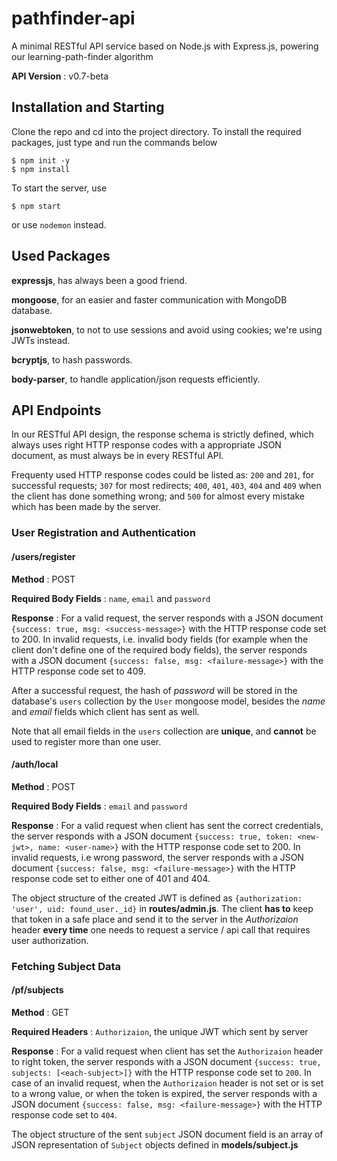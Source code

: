 # pathfinder-api
A minimal RESTful API service based on Node.js with Express.js, powering our learning-path-finder algorithm

**API Version** : v0.7-beta

## Installation and Starting
Clone the repo and cd into the project directory. To install the required packages, just type and run the commands below
```
$ npm init -y
$ npm install
```

To start the server, use
```
$ npm start
```
or use `nodemon` instead.

## Used Packages
**expressjs**, has always been a good friend.

**mongoose**, for an easier and faster communication with MongoDB database.

**jsonwebtoken**, to not to use sessions and avoid using cookies; we're using JWTs instead.

**bcryptjs**, to hash passwords.

**body-parser**, to handle application/json requests efficiently.

## API Endpoints
In our RESTful API design, the response schema is strictly defined, which always uses right HTTP response codes with a appropriate JSON document, as must always be in every RESTful API.

Frequenty used HTTP response codes could be listed as: `200` and `201`, for successful requests; `307` for most redirects; `400`, `401`, `403`, `404` and `409` when the client has done something wrong; and `500` for almost every mistake which has been made by the server.

### User Registration and Authentication

#### /users/register
**Method** : POST

**Required Body Fields** : `name`, `email` and `password`

**Response** : For a valid request, the server responds with a JSON document `{success: true, msg: <success-message>}` with the HTTP response code set to 200. In invalid requests, i.e. invalid body fields (for example when the client don't define one of the required body fields), the server responds with a JSON document `{success: false, msg: <failure-message>}` with the HTTP response code set to 409.

After a successful request, the hash of *password* will be stored in the database's `users` collection by the `User` mongoose model, besides the *name* and  *email* fields which client has sent as well.

Note that all email fields in the `users` collection are **unique**, and **cannot** be used to register more than one user.

#### /auth/local
**Method** : POST

**Required Body Fields** : `email` and `password`

**Response** : For a valid request when client has sent the correct credentials, the server responds with a JSON document `{success: true, token: <new-jwt>, name: <user-name>}` with the HTTP response code set to 200. In invalid requests, i.e wrong password, the server responds with a JSON document `{success: false, msg: <failure-message>}` with the HTTP response code set to either one of 401 and 404.

The object structure of the created JWT is defined as `{authorization: 'user', uid: found_user._id}` in **routes/admin.js**. The client **has to** keep that token in a safe place and send it to the server in the *Authorizaion* header  **every time** one needs to request a service / api call that requires user authorization.

### Fetching Subject Data

#### /pf/subjects
**Method** : GET

**Required Headers** : `Authorizaion`, the unique JWT which sent by server

**Response** : For a valid request when client has set the `Authorizaion` header to right token, the server responds with a JSON document `{success: true, subjects: [<each-subject>]}` with the HTTP response code set to `200`. In case of an invalid request, when the `Authorizaion` header is not set or is set to a wrong value, or when the token is expired, the server responds with a JSON document `{success: false, msg: <failure-message>}` with the HTTP response code set to `404`.

The object structure of the sent `subject` JSON document field is an array of JSON representation of `Subject` objects defined in **models/subject.js**
